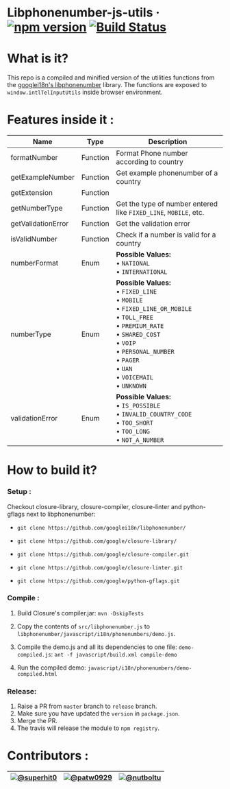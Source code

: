# Libphonenumber-js-utils &middot; [![npm version](https://badge.fury.io/js/libphonenumber-js-utils.svg)](https://www.npmjs.com/package/libphonenumber-js-utils) [![Build Status](https://travis-ci.org/patw0929/libphonenumber-js-utils.svg)](https://travis-ci.org/patw0929/libphonenumber-js-utils)

# What is it?
This repo is a compiled and minified version of the utilities functions from the [googlei18n's libphonenumber](https://github.com/googlei18n/libphonenumber) library.
The functions are exposed to `window.intlTelInputUtils` inside browser environment.

# Features inside it :
Name | Type | Description
-----|------|---------------
formatNumber | Function | Format Phone number according to country
getExampleNumber | Function | Get example phonenumber of a country
getExtension | Function | 
getNumberType | Function | Get the type of number entered like `FIXED_LINE`, `MOBILE`, etc.
getValidationError | Function | Get the validation error
isValidNumber | Function | Check if a number is valid for a country
numberFormat | Enum | **Possible Values:**<br>&bull; `NATIONAL` <br>&bull; `INTERNATIONAL`
numberType | Enum | **Possible Values:**<br>&bull; `FIXED_LINE` <br>&bull; `MOBILE` <br>&bull; `FIXED_LINE_OR_MOBILE` <br>&bull; `TOLL_FREE` <br>&bull; `PREMIUM_RATE` <br>&bull; `SHARED_COST` <br>&bull; `VOIP` <br>&bull; `PERSONAL_NUMBER` <br>&bull; `PAGER` <br>&bull; `UAN` <br>&bull; `VOICEMAIL` <br>&bull; `UNKNOWN`
validationError | Enum | **Possible Values:**<br>&bull; `IS_POSSIBLE` <br>&bull; `INVALID_COUNTRY_CODE` <br>&bull; `TOO_SHORT` <br>&bull; `TOO_LONG` <br>&bull; `NOT_A_NUMBER`

# How to build it?
### Setup :
Checkout closure-library, closure-compiler, closure-linter and python-gflags next to libphonenumber:

* `git clone https://github.com/googlei18n/libphonenumber/`

* `git clone https://github.com/google/closure-library/`

* `git clone https://github.com/google/closure-compiler.git`

* `git clone https://github.com/google/closure-linter.git`

* `git clone https://github.com/google/python-gflags.git`

### Compile :
1. Build Closure's compiler.jar:
  `mvn -DskipTests`
2. Copy the contents of 
`src/libphonenumber.js` to `libphonenumber/javascript/i18n/phonenumbers/demo.js`.

3. Compile the demo.js and all its dependencies to one file: `demo-compiled.js`:
  `ant -f javascript/build.xml compile-demo`

3. Run the compiled demo: `javascript/i18n/phonenumbers/demo-compiled.html`

### Release:
1. Raise a PR from `master` branch to `release` branch.
2. Make sure you have updated the `version` in `package.json`.
3. Merge the PR.
4. The travis will release the module to `npm registry`.

# Contributors :
[![@superhit0](https://avatars.githubusercontent.com/superhit0?size=50)](https://github.com/superhit0) | [![@patw0929](https://avatars.githubusercontent.com/patw0929?size=50)](https://github.com/patw0929) | [![@nutboltu](https://avatars.githubusercontent.com/nutboltu?size=50)](https://github.com/nutboltu)
----|-----|-----
